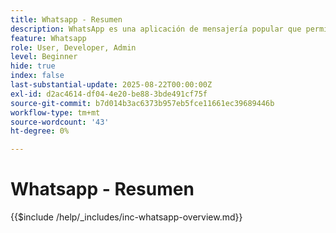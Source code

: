 ```yaml
---
title: Whatsapp - Resumen
description: WhatsApp es una aplicación de mensajería popular que permite a las empresas atraer clientes a través de mensajes personalizados y conversacionales usando la API de WhatsApp Business.En Adobe Journey Optimizer, WhatsApp permite mensajes de marketing y servicio al cliente enriquecidos e interactivos que se entregan directamente a las cuentas de WhatsApp de los usuarios.
feature: Whatsapp
role: User, Developer, Admin
level: Beginner
hide: true
index: false
last-substantial-update: 2025-08-22T00:00:00Z
exl-id: d2ac4614-df04-4e20-be88-3bde491cf75f
source-git-commit: b7d014b3ac6373b957eb5fce11661ec39689446b
workflow-type: tm+mt
source-wordcount: '43'
ht-degree: 0%

---
```


# Whatsapp - Resumen

{{$include /help/_includes/inc-whatsapp-overview.md}}
